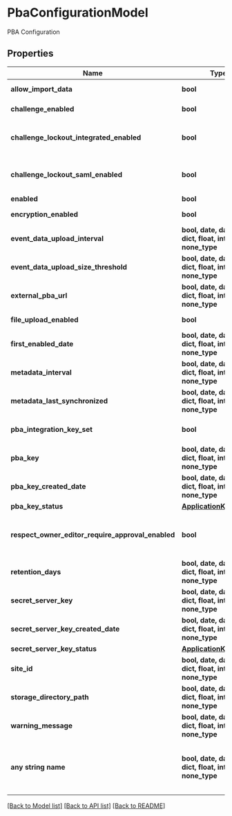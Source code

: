 # PbaConfigurationModel

PBA Configuration

## Properties
Name | Type | Description | Notes
------------ | ------------- | ------------- | -------------
**allow_import_data** | **bool** | Allow Import Data | [optional] 
**challenge_enabled** | **bool** | Challenge Enabled | [optional] 
**challenge_lockout_integrated_enabled** | **bool** | Challenge Lockout Integrated Enabled | [optional] 
**challenge_lockout_saml_enabled** | **bool** | Challenge Lockout SAML Enabled | [optional] 
**enabled** | **bool** | Enabled | [optional] 
**encryption_enabled** | **bool** | Encryption Enabled | [optional] 
**event_data_upload_interval** | **bool, date, datetime, dict, float, int, list, str, none_type** | Event Data Upload Interval | [optional] 
**event_data_upload_size_threshold** | **bool, date, datetime, dict, float, int, list, str, none_type** | Event Data Upload Size Threshold | [optional] 
**external_pba_url** | **bool, date, datetime, dict, float, int, list, str, none_type** | External PBA URL | [optional] 
**file_upload_enabled** | **bool** | File Upload Enabled | [optional] 
**first_enabled_date** | **bool, date, datetime, dict, float, int, list, str, none_type** | First Enabled Date | [optional] 
**metadata_interval** | **bool, date, datetime, dict, float, int, list, str, none_type** | Metadata Interval | [optional] 
**metadata_last_synchronized** | **bool, date, datetime, dict, float, int, list, str, none_type** | Metadata Last Synchronized | [optional] 
**pba_integration_key_set** | **bool** | PBA Integration Key Set | [optional] 
**pba_key** | **bool, date, datetime, dict, float, int, list, str, none_type** | PBA Key | [optional] 
**pba_key_created_date** | **bool, date, datetime, dict, float, int, list, str, none_type** | PBA Key Created Date | [optional] 
**pba_key_status** | [**ApplicationKeyStatus**](ApplicationKeyStatus.md) |  | [optional] 
**respect_owner_editor_require_approval_enabled** | **bool** | Respect Owner Editor Require Approval Enabled | [optional] 
**retention_days** | **bool, date, datetime, dict, float, int, list, str, none_type** | Retention Days | [optional] 
**secret_server_key** | **bool, date, datetime, dict, float, int, list, str, none_type** | Secret Server Key | [optional] 
**secret_server_key_created_date** | **bool, date, datetime, dict, float, int, list, str, none_type** | Secret Server Key Created Date | [optional] 
**secret_server_key_status** | [**ApplicationKeyStatus**](ApplicationKeyStatus.md) |  | [optional] 
**site_id** | **bool, date, datetime, dict, float, int, list, str, none_type** | Id of Site | [optional] 
**storage_directory_path** | **bool, date, datetime, dict, float, int, list, str, none_type** | Storage Directory Path | [optional] 
**warning_message** | **bool, date, datetime, dict, float, int, list, str, none_type** | Warning Message | [optional] 
**any string name** | **bool, date, datetime, dict, float, int, list, str, none_type** | any string name can be used but the value must be the correct type | [optional]

[[Back to Model list]](../README.md#documentation-for-models) [[Back to API list]](../README.md#documentation-for-api-endpoints) [[Back to README]](../README.md)


